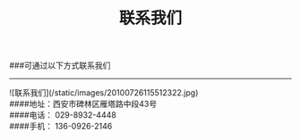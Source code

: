 ﻿---
layout: about
title: "联系我们"
categories: [about]
---
###可通过以下方式联系我们
<hr>
![联系我们](/static/images/20100726115512322.jpg)
<br>
####地址：西安市碑林区雁塔路中段43号  
<br>
####电话：<span class="glyphicon glyphicon-phone-alt"></span>  029-8932-4448  
	
<br>
####手机：<span class="glyphicon glyphicon-earphone"></span>  136-0926-2146
